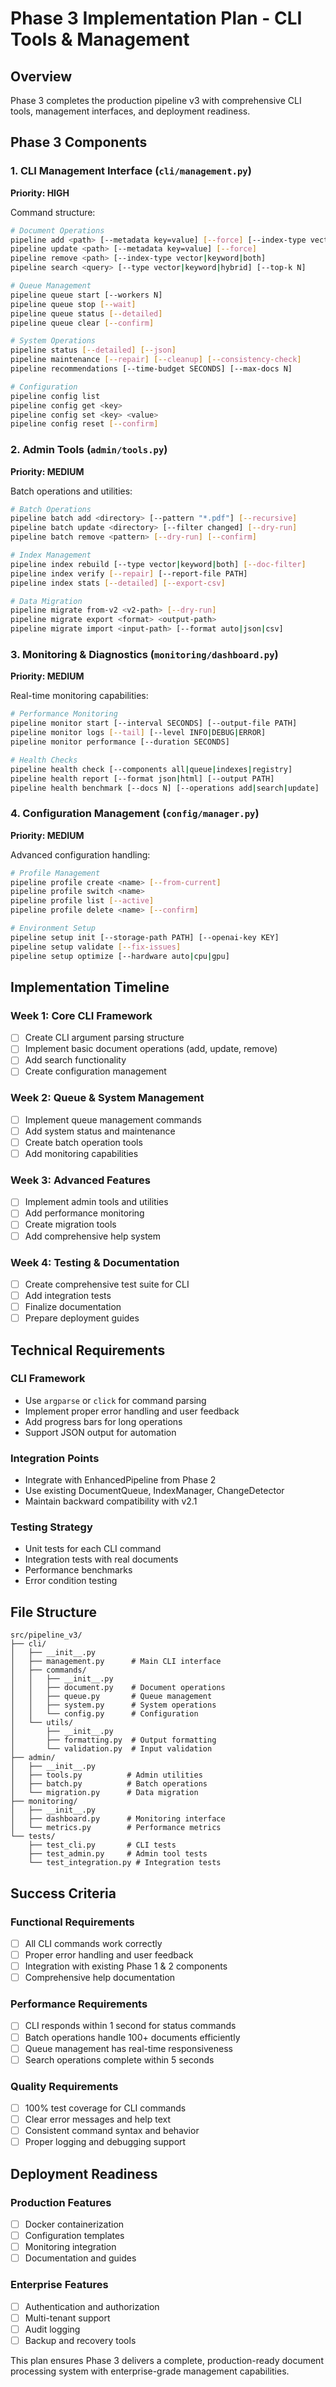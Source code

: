 # Phase 3 Implementation Plan - CLI Tools & Management

## Overview
Phase 3 completes the production pipeline v3 with comprehensive CLI tools, management interfaces, and deployment readiness.

## Phase 3 Components

### 1. CLI Management Interface (`cli/management.py`)
**Priority: HIGH**

Command structure:
```bash
# Document Operations
pipeline add <path> [--metadata key=value] [--force] [--index-type vector|keyword|both]
pipeline update <path> [--metadata key=value] [--force]
pipeline remove <path> [--index-type vector|keyword|both]
pipeline search <query> [--type vector|keyword|hybrid] [--top-k N]

# Queue Management  
pipeline queue start [--workers N]
pipeline queue stop [--wait]
pipeline queue status [--detailed]
pipeline queue clear [--confirm]

# System Operations
pipeline status [--detailed] [--json]
pipeline maintenance [--repair] [--cleanup] [--consistency-check]
pipeline recommendations [--time-budget SECONDS] [--max-docs N]

# Configuration
pipeline config list
pipeline config get <key>
pipeline config set <key> <value>
pipeline config reset [--confirm]
```

### 2. Admin Tools (`admin/tools.py`)
**Priority: MEDIUM**

Batch operations and utilities:
```bash
# Batch Operations
pipeline batch add <directory> [--pattern "*.pdf"] [--recursive]
pipeline batch update <directory> [--filter changed] [--dry-run]
pipeline batch remove <pattern> [--dry-run] [--confirm]

# Index Management
pipeline index rebuild [--type vector|keyword|both] [--doc-filter]
pipeline index verify [--repair] [--report-file PATH]
pipeline index stats [--detailed] [--export-csv]

# Data Migration
pipeline migrate from-v2 <v2-path> [--dry-run]
pipeline migrate export <format> <output-path>
pipeline migrate import <input-path> [--format auto|json|csv]
```

### 3. Monitoring & Diagnostics (`monitoring/dashboard.py`)
**Priority: MEDIUM**

Real-time monitoring capabilities:
```bash
# Performance Monitoring
pipeline monitor start [--interval SECONDS] [--output-file PATH]
pipeline monitor logs [--tail] [--level INFO|DEBUG|ERROR]
pipeline monitor performance [--duration SECONDS]

# Health Checks
pipeline health check [--components all|queue|indexes|registry]
pipeline health report [--format json|html] [--output PATH]
pipeline health benchmark [--docs N] [--operations add|search|update]
```

### 4. Configuration Management (`config/manager.py`)
**Priority: MEDIUM**

Advanced configuration handling:
```bash
# Profile Management
pipeline profile create <name> [--from-current]
pipeline profile switch <name>
pipeline profile list [--active]
pipeline profile delete <name> [--confirm]

# Environment Setup
pipeline setup init [--storage-path PATH] [--openai-key KEY]
pipeline setup validate [--fix-issues]
pipeline setup optimize [--hardware auto|cpu|gpu]
```

## Implementation Timeline

### Week 1: Core CLI Framework
- [ ] Create CLI argument parsing structure
- [ ] Implement basic document operations (add, update, remove)
- [ ] Add search functionality
- [ ] Create configuration management

### Week 2: Queue & System Management  
- [ ] Implement queue management commands
- [ ] Add system status and maintenance
- [ ] Create batch operation tools
- [ ] Add monitoring capabilities

### Week 3: Advanced Features
- [ ] Implement admin tools and utilities
- [ ] Add performance monitoring
- [ ] Create migration tools
- [ ] Add comprehensive help system

### Week 4: Testing & Documentation
- [ ] Create comprehensive test suite for CLI
- [ ] Add integration tests
- [ ] Finalize documentation
- [ ] Prepare deployment guides

## Technical Requirements

### CLI Framework
- Use `argparse` or `click` for command parsing
- Implement proper error handling and user feedback
- Add progress bars for long operations
- Support JSON output for automation

### Integration Points
- Integrate with EnhancedPipeline from Phase 2
- Use existing DocumentQueue, IndexManager, ChangeDetector
- Maintain backward compatibility with v2.1

### Testing Strategy
- Unit tests for each CLI command
- Integration tests with real documents
- Performance benchmarks
- Error condition testing

## File Structure
```
src/pipeline_v3/
├── cli/
│   ├── __init__.py
│   ├── management.py      # Main CLI interface
│   ├── commands/
│   │   ├── __init__.py
│   │   ├── document.py    # Document operations
│   │   ├── queue.py       # Queue management
│   │   ├── system.py      # System operations
│   │   └── config.py      # Configuration
│   └── utils/
│       ├── __init__.py
│       ├── formatting.py  # Output formatting
│       └── validation.py  # Input validation
├── admin/
│   ├── __init__.py
│   ├── tools.py          # Admin utilities
│   ├── batch.py          # Batch operations
│   └── migration.py      # Data migration
├── monitoring/
│   ├── __init__.py
│   ├── dashboard.py      # Monitoring interface
│   └── metrics.py        # Performance metrics
└── tests/
    ├── test_cli.py       # CLI tests
    ├── test_admin.py     # Admin tool tests
    └── test_integration.py # Integration tests
```

## Success Criteria

### Functional Requirements
- [ ] All CLI commands work correctly
- [ ] Proper error handling and user feedback
- [ ] Integration with existing Phase 1 & 2 components
- [ ] Comprehensive help documentation

### Performance Requirements
- [ ] CLI responds within 1 second for status commands
- [ ] Batch operations handle 100+ documents efficiently
- [ ] Queue management has real-time responsiveness
- [ ] Search operations complete within 5 seconds

### Quality Requirements
- [ ] 100% test coverage for CLI commands
- [ ] Clear error messages and help text
- [ ] Consistent command syntax and behavior
- [ ] Proper logging and debugging support

## Deployment Readiness

### Production Features
- [ ] Docker containerization
- [ ] Configuration templates
- [ ] Monitoring integration
- [ ] Documentation and guides

### Enterprise Features
- [ ] Authentication and authorization
- [ ] Multi-tenant support
- [ ] Audit logging
- [ ] Backup and recovery tools

This plan ensures Phase 3 delivers a complete, production-ready document processing system with enterprise-grade management capabilities.